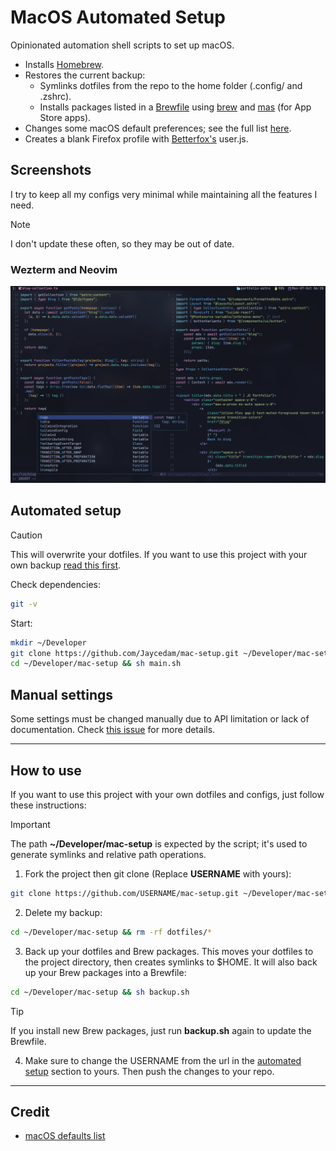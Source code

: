 # MacOS Automated Setup
Opinionated automation shell scripts to set up macOS.

- Installs [Homebrew](https://brew.sh).
- Restores the current backup:
  - Symlinks dotfiles from the repo to the home folder (.config/ and .zshrc).
  - Installs packages listed in a [Brewfile](Brewfile) using [brew](https://brew.sh) and [mas](https://github.com/mas-cli/mas) (for App Store apps).
- Changes some macOS default preferences; see the full list [here](modules/preferences.sh).
- Creates a blank Firefox profile with [Betterfox's](https://github.com/yokoffing/BetterFox) user.js.

## Screenshots

I try to keep all my configs very minimal while maintaining all the features I need.

> [!NOTE]  
> I don't update these often, so they may be out of date.

### Wezterm and Neovim
![Wezterm and Neovim](images/wezterm.webp)

## Automated setup
> [!CAUTION]
> This will overwrite your dotfiles. If you want to use this project with your own backup [read this first](#how-to-use).

Check dependencies:
```sh
git -v
```

Start:
```sh
mkdir ~/Developer
git clone https://github.com/Jaycedam/mac-setup.git ~/Developer/mac-setup
cd ~/Developer/mac-setup && sh main.sh
```

## Manual settings
Some settings must be changed manually due to API limitation or lack of documentation. Check [this issue](https://github.com/Jaycedam/mac-setup/issues/13) for more details.

---

## How to use
If you want to use this project with your own dotfiles and configs, just follow these instructions:

> [!IMPORTANT]
> The path **~/Developer/mac-setup** is expected by the script; it's used to generate symlinks and relative path operations.

1. Fork the project then git clone (Replace **USERNAME** with yours):
```sh
git clone https://github.com/USERNAME/mac-setup.git ~/Developer/mac-setup
```

2. Delete my backup:
```sh
cd ~/Developer/mac-setup && rm -rf dotfiles/*
```

3. Back up your dotfiles and Brew packages. This moves your dotfiles to the project directory, then creates symlinks to $HOME. It will also back up your Brew packages into a Brewfile:
```sh
cd ~/Developer/mac-setup && sh backup.sh
```

> [!TIP]
> If you install new Brew packages, just run **backup.sh** again to update the Brewfile.
  
4. Make sure to change the USERNAME from the url in the [automated setup](#automated-setup) section to yours. Then push the changes to your repo.

---

## Credit
- [macOS defaults list](https://macos-defaults.com/)
